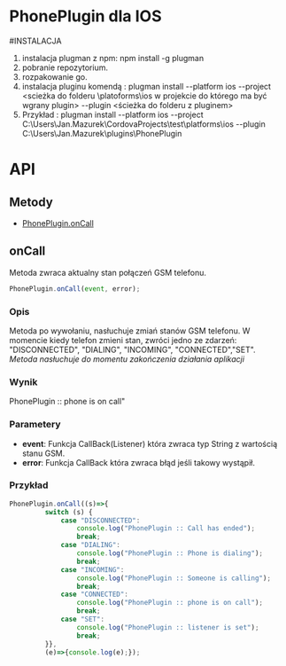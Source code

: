 # PhonePlugin dla IOS

#INSTALACJA
1. instalacja plugman z npm: npm install -g plugman
2. pobranie repozytorium.
3. rozpakowanie go.
4. instalacja pluginu komendą : plugman install --platform ios --project <scieżka do folderu \platoforms\ios w projekcie do którego ma być wgrany plugin> --plugin <ścieżka do folderu z pluginem>
5. 
    Przykład : plugman install --platform ios --project C:\Users\Jan.Mazurek\CordovaProjects\test\platforms\ios --plugin        C:\Users\Jan.Mazurek\plugins\PhonePlugin

# API

## Metody
- [PhonePlugin.onCall](#onCall)


## onCall

Metoda zwraca aktualny stan połączeń GSM telefonu.
```javascript
PhonePlugin.onCall(event, error);
```
### Opis

Metoda po wywołaniu, nasłuchuje zmiań stanów GSM telefonu. W momencie kiedy telefon zmieni stan, zwróci jedno ze zdarzeń: "DISCONNECTED", "DIALING", "INCOMING", "CONNECTED","SET".  
*Metoda nasłuchuje do momentu zakończenia działania aplikacji*

### Wynik    
  PhonePlugin :: phone is on call"


### Parametery

- __event__: Funkcja CallBack(Listener) która zwraca typ String z wartością stanu GSM. 
- __error__: Funkcja CallBack która zwraca błąd jeśli takowy wystąpił.

### Przykład
```javascript
PhonePlugin.onCall((s)=>{
         switch (s) {
             case "DISCONNECTED":
                 console.log("PhonePlugin :: Call has ended");
                 break;
             case "DIALING":
                 console.log("PhonePlugin :: Phone is dialing");
                 break;
             case "INCOMING":
                 console.log("PhonePlugin :: Someone is calling");
                 break;
             case "CONNECTED":
                 console.log("PhonePlugin :: phone is on call");
                 break;
             case "SET":
                 console.log("PhonePlugin :: listener is set");
                 break;
         }},
         (e)=>{console.log(e);});    
```
